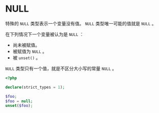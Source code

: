 # NULL

特殊的 `NULL` 类型表示一个变量没有值。 `NULL` 类型唯一可能的值就是 `NULL` 。

在下列情况下一个变量被认为是 `NULL` ：

* 尚未被赋值。
* 被赋值为 `NULL` 。
* 被 `unset()` 。

`NULL` 类型只有一个值，就是不区分大小写的常量 `NULL` 。

```php
<?php

declare(strict_types = 1);

$foo;
$foo = null;
unset($foo);

```


